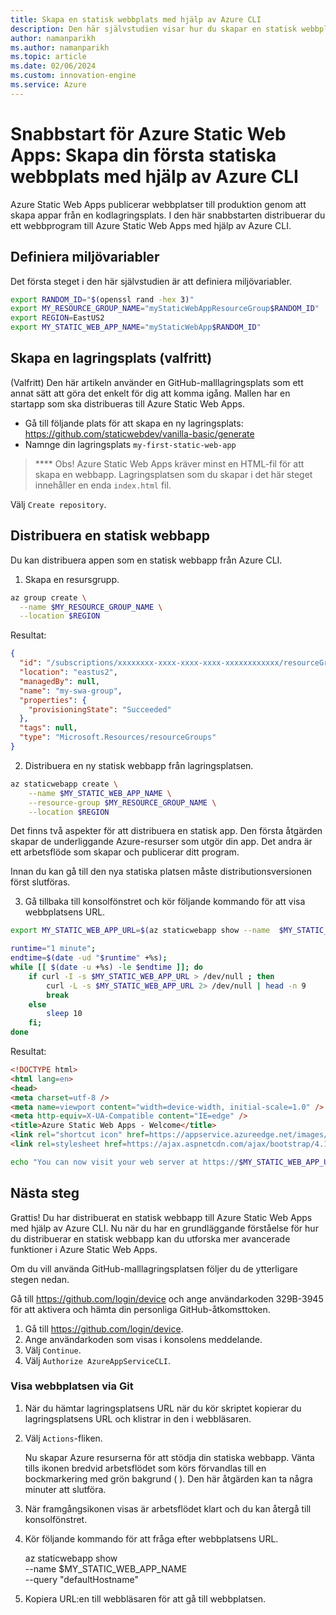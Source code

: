 ```yaml
---
title: Skapa en statisk webbplats med hjälp av Azure CLI
description: Den här självstudien visar hur du skapar en statisk webbplats i Azure.
author: namanparikh
ms.author: namanparikh
ms.topic: article
ms.date: 02/06/2024
ms.custom: innovation-engine
ms.service: Azure
---
```


# Snabbstart för Azure Static Web Apps: Skapa din första statiska webbplats med hjälp av Azure CLI

Azure Static Web Apps publicerar webbplatser till produktion genom att skapa appar från en kodlagringsplats. I den här snabbstarten distribuerar du ett webbprogram till Azure Static Web Apps med hjälp av Azure CLI.

## Definiera miljövariabler

Det första steget i den här självstudien är att definiera miljövariabler.

```bash
export RANDOM_ID="$(openssl rand -hex 3)"
export MY_RESOURCE_GROUP_NAME="myStaticWebAppResourceGroup$RANDOM_ID"
export REGION=EastUS2
export MY_STATIC_WEB_APP_NAME="myStaticWebApp$RANDOM_ID"
```

## Skapa en lagringsplats (valfritt)

(Valfritt) Den här artikeln använder en GitHub-malllagringsplats som ett annat sätt att göra det enkelt för dig att komma igång. Mallen har en startapp som ska distribueras till Azure Static Web Apps.

- Gå till följande plats för att skapa en ny lagringsplats: https://github.com/staticwebdev/vanilla-basic/generate
- Namnge din lagringsplats `my-first-static-web-app`

> **** Obs! Azure Static Web Apps kräver minst en HTML-fil för att skapa en webbapp. Lagringsplatsen som du skapar i det här steget innehåller en enda `index.html` fil.

Välj `Create repository`.

## Distribuera en statisk webbapp

Du kan distribuera appen som en statisk webbapp från Azure CLI.

1. Skapa en resursgrupp.

```bash
az group create \
  --name $MY_RESOURCE_GROUP_NAME \
  --location $REGION
```

Resultat:

<!-- expected_similarity=0.3 -->
```json
{
  "id": "/subscriptions/xxxxxxxx-xxxx-xxxx-xxxx-xxxxxxxxxxxx/resourceGroups/my-swa-group",
  "location": "eastus2",
  "managedBy": null,
  "name": "my-swa-group",
  "properties": {
    "provisioningState": "Succeeded"
  },
  "tags": null,
  "type": "Microsoft.Resources/resourceGroups"
}
```

2. Distribuera en ny statisk webbapp från lagringsplatsen.

```bash
az staticwebapp create \
    --name $MY_STATIC_WEB_APP_NAME \
    --resource-group $MY_RESOURCE_GROUP_NAME \
    --location $REGION 
```

Det finns två aspekter för att distribuera en statisk app. Den första åtgärden skapar de underliggande Azure-resurser som utgör din app. Det andra är ett arbetsflöde som skapar och publicerar ditt program.

Innan du kan gå till den nya statiska platsen måste distributionsversionen först slutföras.

3. Gå tillbaka till konsolfönstret och kör följande kommando för att visa webbplatsens URL.

```bash
export MY_STATIC_WEB_APP_URL=$(az staticwebapp show --name  $MY_STATIC_WEB_APP_NAME --resource-group $MY_RESOURCE_GROUP_NAME --query "defaultHostname" -o tsv)
```

```bash
runtime="1 minute";
endtime=$(date -ud "$runtime" +%s);
while [[ $(date -u +%s) -le $endtime ]]; do
    if curl -I -s $MY_STATIC_WEB_APP_URL > /dev/null ; then 
        curl -L -s $MY_STATIC_WEB_APP_URL 2> /dev/null | head -n 9
        break
    else 
        sleep 10
    fi;
done
```

Resultat:

<!-- expected_similarity=0.3 -->
```HTML
<!DOCTYPE html>
<html lang=en>
<head>
<meta charset=utf-8 />
<meta name=viewport content="width=device-width, initial-scale=1.0" />
<meta http-equiv=X-UA-Compatible content="IE=edge" />
<title>Azure Static Web Apps - Welcome</title>
<link rel="shortcut icon" href=https://appservice.azureedge.net/images/static-apps/v3/favicon.svg type=image/x-icon />
<link rel=stylesheet href=https://ajax.aspnetcdn.com/ajax/bootstrap/4.1.1/css/bootstrap.min.css crossorigin=anonymous />
```

```bash
echo "You can now visit your web server at https://$MY_STATIC_WEB_APP_URL"
```

## Nästa steg

Grattis! Du har distribuerat en statisk webbapp till Azure Static Web Apps med hjälp av Azure CLI. Nu när du har en grundläggande förståelse för hur du distribuerar en statisk webbapp kan du utforska mer avancerade funktioner i Azure Static Web Apps.

Om du vill använda GitHub-malllagringsplatsen följer du de ytterligare stegen nedan.

Gå till https://github.com/login/device och ange användarkoden 329B-3945 för att aktivera och hämta din personliga GitHub-åtkomsttoken.

1. Gå till https://github.com/login/device.
2. Ange användarkoden som visas i konsolens meddelande.
3. Välj `Continue`.
4. Välj `Authorize AzureAppServiceCLI`.

### Visa webbplatsen via Git

1. När du hämtar lagringsplatsens URL när du kör skriptet kopierar du lagringsplatsens URL och klistrar in den i webbläsaren.
2. Välj `Actions`-fliken.

   Nu skapar Azure resurserna för att stödja din statiska webbapp. Vänta tills ikonen bredvid arbetsflödet som körs förvandlas till en bockmarkering med grön bakgrund ( ). Den här åtgärden kan ta några minuter att slutföra.

3. När framgångsikonen visas är arbetsflödet klart och du kan återgå till konsolfönstret.
4. Kör följande kommando för att fråga efter webbplatsens URL.

   az staticwebapp show \
     --name $MY_STATIC_WEB_APP_NAME \
     --query "defaultHostname"

5. Kopiera URL:en till webbläsaren för att gå till webbplatsen.
